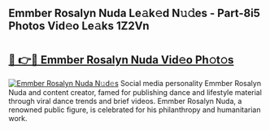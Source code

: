 ## Emmber Rosalyn Nuda Le𝚊k𝚎d N𝚞𝚍es - Part-8i5 Photos Vid𝚎o Le𝚊ks 1Z2Vn

# <h2><a href="http://fbeakv.evod.top/?m=Emmber+Rosalyn+Nuda">🔗 👉🔴 Emmber Rosalyn Nuda Vid𝚎o Ph𝚘t𝚘s</a></h2>

[![Emmber Rosalyn Nuda N𝚞d𝚎s](https://i.imgur.com/8V9OHl7.gif)](http://fbeakv.evod.top/?m=Emmber+Rosalyn+Nuda)
Social media personality Emmber Rosalyn Nuda and content creator, famed for publishing dance and lifestyle material through viral dance trends and brief videos. Emmber Rosalyn Nuda, a renowned public figure, is celebrated for his philanthropy and humanitarian work. 

